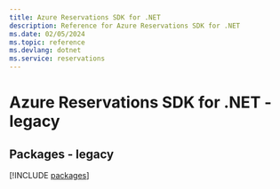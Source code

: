```yaml
---
title: Azure Reservations SDK for .NET
description: Reference for Azure Reservations SDK for .NET
ms.date: 02/05/2024
ms.topic: reference
ms.devlang: dotnet
ms.service: reservations
---
```

# Azure Reservations SDK for .NET - legacy
## Packages - legacy
[!INCLUDE [packages](reservations-index.md)]